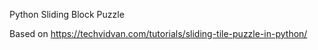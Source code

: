 Python Sliding Block Puzzle

Based on https://techvidvan.com/tutorials/sliding-tile-puzzle-in-python/
